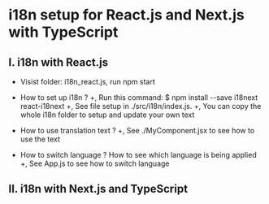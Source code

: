 # i18n setup for React.js and Next.js with TypeScript

## I. i18n with React.js

- Visist folder: i18n_react.js, run npm start

- How to set up i18n ?
  +, Run this command: $ npm install --save i18next react-i18next
  +, See file setup in ./src/i18n/index.js.
  +, You can copy the whole i18n folder to setup and update your own text

- How to use translation text ?
  +, See ./MyComponent.jsx to see how to use the text

- How to switch language ? How to see which language is being applied
  +, See App.js to see how to switch language

## II. i18n with Next.js and TypeScript
